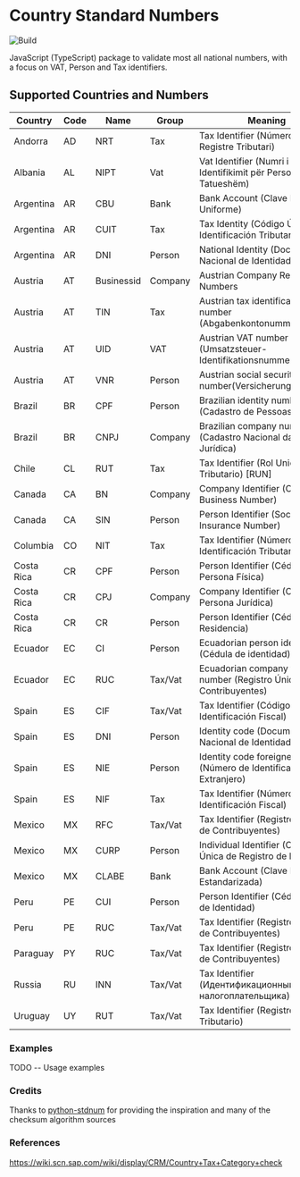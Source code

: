 # Country Standard Numbers

![Build](https://github.com/koblas/stdnum-js/workflows/Node.js%20CI/badge.svg)

JavaScript (TypeScript) package to validate most all national numbers, with a focus on
VAT, Person and Tax identifiers.

## Supported Countries and Numbers

| Country    | Code | Name       | Group   | Meaning                                                          |
| ---------- | ---- | ---------- | ------- | ---------------------------------------------------------------- |
| Andorra    | AD   | NRT        | Tax     | Tax Identifier (Número de Registre Tributari)                    |
| Albania    | AL   | NIPT       | Vat     | Vat Identifier (Numri i Identifikimit për Personin e Tatueshëm)  |
| Argentina  | AR   | CBU        | Bank    | Bank Account (Clave Bancaria Uniforme)                           |
| Argentina  | AR   | CUIT       | Tax     | Tax Identity (Código Único de Identificación Tributaria)         |
| Argentina  | AR   | DNI        | Person  | National Identity (Documento Nacional de Identidad)              |
| Austria    | AT   | Businessid | Company | Austrian Company Register Numbers                                |
| Austria    | AT   | TIN        | Tax     | Austrian tax identification number (Abgabenkontonummer)          |
| Austria    | AT   | UID        | VAT     | Austrian VAT number (Umsatzsteuer-Identifikationsnummer)         |
| Austria    | AT   | VNR        | Person  | Austrian social security number(Versicherungsnummer)             |
| Brazil     | BR   | CPF        | Person  | Brazilian identity number (Cadastro de Pessoas Físicas)          |
| Brazil     | BR   | CNPJ       | Company | Brazilian company number (Cadastro Nacional da Pessoa Jurídica)  |
| Chile      | CL   | RUT        | Tax     | Tax Identifier (Rol Unico Tributario) [RUN]                      |
| Canada     | CA   | BN         | Company | Company Identifier (Canadian Business Number)                    |
| Canada     | CA   | SIN        | Person  | Person Identifier (Social Insurance Number)                      |
| Columbia   | CO   | NIT        | Tax     | Tax Identifier (Número de Identificación Tributaria)             |
| Costa Rica | CR   | CPF        | Person  | Person Identifier (Cédula de Persona Física)                     |
| Costa Rica | CR   | CPJ        | Company | Company Identifier (Cédula de Persona Jurídica)                  |
| Costa Rica | CR   | CR         | Person  | Person Identifier (Cédula de Residencia)                         |
| Ecuador    | EC   | CI         | Person  | Ecuadorian person identifier (Cédula de identidad)               |
| Ecuador    | EC   | RUC        | Tax/Vat | Ecuadorian company tax number (Registro Único de Contribuyentes) |
| Spain      | ES   | CIF        | Tax/Vat | Tax Identifier (Código de Identificación Fiscal)                 |
| Spain      | ES   | DNI        | Person  | Identity code (Documento Nacional de Identidad)                  |
| Spain      | ES   | NIE        | Person  | Identity code foreigner (Número de Identificación de Extranjero) |
| Spain      | ES   | NIF        | Tax     | Tax Identifier (Número de Identificación Fiscal)                 |
| Mexico     | MX   | RFC        | Tax/Vat | Tax Identifier (Registro Federal de Contribuyentes)              |
| Mexico     | MX   | CURP       | Person  | Individual Identifier (Clave Única de Registro de Población)     |
| Mexico     | MX   | CLABE      | Bank    | Bank Account (Clave Bancaria Estandarizada)                      |
| Peru       | PE   | CUI        | Person  | Person Identifier (Cédula Única de Identidad)                    |
| Peru       | PE   | RUC        | Tax/Vat | Tax Identifier (Registro Único de Contribuyentes)                |
| Paraguay   | PY   | RUC        | Tax/Vat | Tax Identifier (Registro Único de Contribuyentes)                |
| Russia     | RU   | INN        | Tax/Vat | Tax Identifier (Идентификационный номер налогоплательщика)       |
| Uruguay    | UY   | RUT        | Tax/Vat | Tax Identifier (Registro Único Tributario)                       |

### Examples

TODO -- Usage examples

### Credits

Thanks to [python-stdnum](https://arthurdejong.org/python-stdnum/) for providing the inspiration and
many of the checksum algorithm sources

### References

https://wiki.scn.sap.com/wiki/display/CRM/Country+Tax+Category+check
